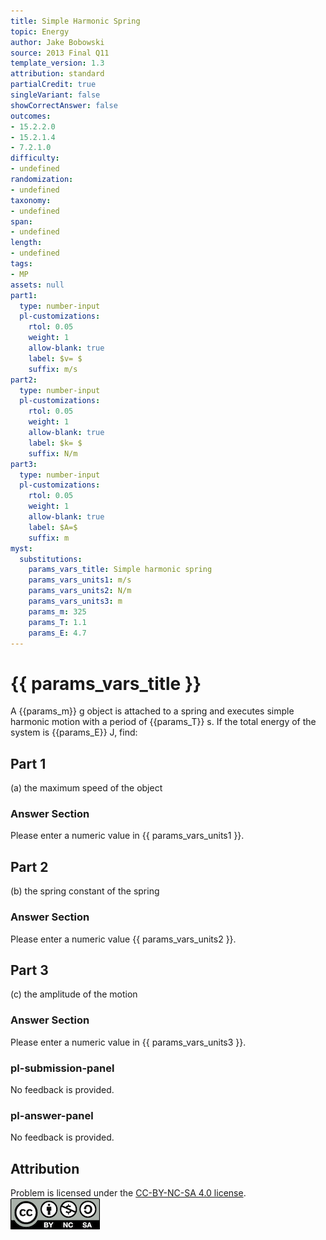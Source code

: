 ```yaml
---
title: Simple Harmonic Spring
topic: Energy
author: Jake Bobowski
source: 2013 Final Q11
template_version: 1.3
attribution: standard
partialCredit: true
singleVariant: false
showCorrectAnswer: false
outcomes:
- 15.2.2.0
- 15.2.1.4
- 7.2.1.0
difficulty:
- undefined
randomization:
- undefined
taxonomy:
- undefined
span:
- undefined
length:
- undefined
tags:
- MP
assets: null
part1:
  type: number-input
  pl-customizations:
    rtol: 0.05
    weight: 1
    allow-blank: true
    label: $v= $
    suffix: m/s
part2:
  type: number-input
  pl-customizations:
    rtol: 0.05
    weight: 1
    allow-blank: true
    label: $k= $
    suffix: N/m
part3:
  type: number-input
  pl-customizations:
    rtol: 0.05
    weight: 1
    allow-blank: true
    label: $A=$
    suffix: m
myst:
  substitutions:
    params_vars_title: Simple harmonic spring
    params_vars_units1: m/s
    params_vars_units2: N/m
    params_vars_units3: m
    params_m: 325
    params_T: 1.1
    params_E: 4.7
---
```

# {{ params_vars_title }}
A {{params_m}} g object is attached to a spring and executes simple harmonic motion with a period of {{params_T}} s.
If the total energy of the system is {{params_E}} J, find:

## Part 1

(a) the maximum speed of the object

### Answer Section

Please enter a numeric value in {{ params_vars_units1 }}.

## Part 2

(b) the spring constant of the spring

### Answer Section

Please enter a numeric value {{ params_vars_units2 }}.

## Part 3

(c) the amplitude of the motion

### Answer Section

Please enter a numeric value in {{ params_vars_units3 }}.

### pl-submission-panel

No feedback is provided.

### pl-answer-panel

No feedback is provided.

## Attribution

Problem is licensed under the [CC-BY-NC-SA 4.0 license](https://creativecommons.org/licenses/by-nc-sa/4.0/).<br> ![The Creative Commons 4.0 license requiring attribution-BY, non-commercial-NC, and share-alike-SA license.](https://raw.githubusercontent.com/firasm/bits/master/by-nc-sa.png)